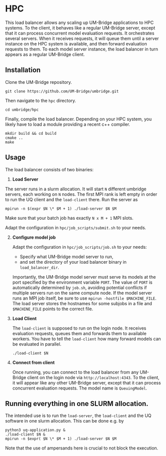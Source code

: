 # HPC

This load balancer allows any scaling up UM-Bridge applications to HPC systems. To the client, it behaves like a regular UM-Bridge server, except that it can process concurrent model evaluation requests. 
It orchestrates several servers. When it receives requests, it will queue them until a server instance on the HPC system is available, and then forward evaluation requests to them. To each model server instance, the load balancer in turn appears as a regular UM-Bridge client.

## Installation

Clone the UM-Bridge repository.

```
git clone https://github.com/UM-Bridge/umbridge.git
```

Then navigate to the `hpc` directory.

```
cd umbridge/hpc
```

Finally, compile the load balancer. Depending on your HPC system, you likely have to load a module providing a recent c++ compiler.

```
mkdir build && cd build
cmake ..
make
   ```


## Usage

The load balancer consists of two binaries:

1. **Load Server**

  The server runs in a slurm allocation. It will start `N` different umbridge servers, each working on `N` nodes. The first MPI rank is left empty in order to run the UQ client and the `load-client` there.
  Run the server as 
  ```
  mpirun -n $(expr $N \* $M + 1) ./load-server $N $M
  ```
  Make sure that your batch job has exactly `N x M + 1` MPI slots.
  
   Adapt the configuration in ``hpc/job_scripts/submit.sh`` to your needs.


2. **Configure model job**

   Adapt the configuration in ``hpc/job_scripts/job.sh`` to your needs:
   * Specify what UM-Bridge model server to run,
   * and set the directory of your load balancer binary in `load_balancer_dir`.

   Importantly, the UM-Bridge model server must serve its models at the port specified by the environment variable `PORT`. The value of `PORT` is automatically determined by `job.sh`, avoiding potential conflicts if multiple servers run on the same compute node.
   If the model server runs an MPI job itself, be sure to use `mpirun -hostfile $MACHINE_FILE`.
   The load server stores the hostnames for some subjobs in a file and `$MACHINE_FILE` points to the correct file.


3. **Load Client**

   The `load-client` is supposed to run on the login node. It receives evaluation requests, queues them and forwards them to available workers.
   You have to tell the `load-client` how many forward models can be evaluated in parallel.

   ```
   ./load-client $N
   ```

4. **Connect from client**

   Once running, you can connect to the load balancer from any UM-Bridge client on the login node via `http://localhost:4343`. To the client, it will appear like any other UM-Bridge server, except that it can process concurrent evaluation requests.
   The model name is `QueuingModel`.

## Running everything in one SLURM allocation.
The intended use is to run the `load-server`, the `load-client` and the UQ software in one slurm allocation. This can be done e.g. by
``` 
python3 uq-application.py &
./load-client $N &
mpirun -n $expr( $N \* $M + 1) ./load-server $N $M
```
Note that the use of ampersands here is crucial to not block the execution.

